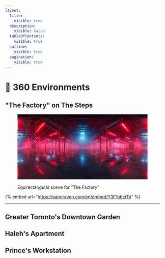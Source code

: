 ```yaml
---
layout:
  title:
    visible: true
  description:
    visible: false
  tableOfContents:
    visible: true
  outline:
    visible: true
  pagination:
    visible: true
---
```


# 🔄 360 Environments

## "The Factory" on The Steps

<div data-full-width="false">

<figure><img src="../../.gitbook/assets/factory-HDRI-0gs90g8.jpeg" alt="" width="563"><figcaption><p>Equirectangular scene for "The Factory"</p></figcaption></figure>

</div>

{% embed url="https://panoraven.com/en/embed/Y3fTqbctTd" %}

***

## Greater Toronto's Downtown Garden

## Haleh's Apartment

## Prince's Workstation

